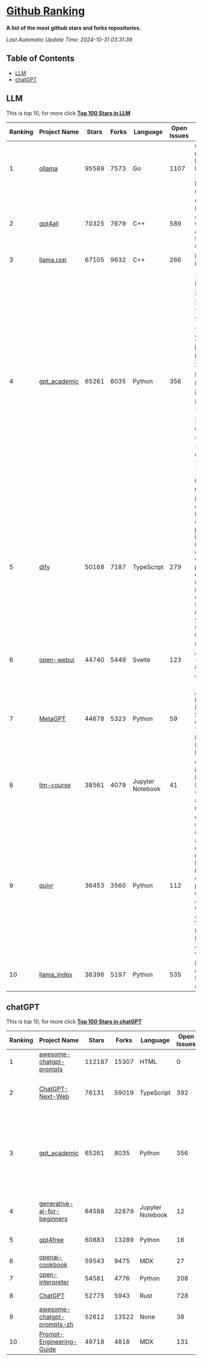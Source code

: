 [Github Ranking](./README.md)
==========

**A list of the most github stars and forks repositories.**

*Last Automatic Update Time: 2024-10-31 03:31:39*

## Table of Contents
 * [LLM](#LLM)
 * [chatGPT](#chatGPT)

## LLM

This is top 10, for more click **[Top 100 Stars in LLM](Top100/LLM.md)**

| Ranking | Project Name | Stars | Forks | Language | Open Issues | Description | Last Commit |
| ------- | ------------ | ----- | ----- | -------- | ----------- | ----------- | ----------- |
| 1 | [ollama](https://github.com/ollama/ollama) | 95589 | 7573 | Go | 1107 | Get up and running with Llama 3.2, Mistral, Gemma 2, and other large language models. | 2024-10-31T00:21:16Z |
| 2 | [gpt4all](https://github.com/nomic-ai/gpt4all) | 70325 | 7679 | C++ | 589 | GPT4All: Run Local LLMs on Any Device. Open-source and available for commercial use. | 2024-10-30T23:29:29Z |
| 3 | [llama.cpp](https://github.com/ggerganov/llama.cpp) | 67105 | 9632 | C++ | 266 | LLM inference in C/C++ | 2024-10-30T22:30:36Z |
| 4 | [gpt_academic](https://github.com/binary-husky/gpt_academic) | 65261 | 8035 | Python | 356 | 为GPT/GLM等LLM大语言模型提供实用化交互接口，特别优化论文阅读/润色/写作体验，模块化设计，支持自定义快捷按钮&函数插件，支持Python和C++等项目剖析&自译解功能，PDF/LaTex论文翻译&总结功能，支持并行问询多种LLM模型，支持chatglm3等本地模型。接入通义千问, deepseekcoder, 讯飞星火, 文心一言, llama2, rwkv, claude2, moss等。 | 2024-10-30T13:42:23Z |
| 5 | [dify](https://github.com/langgenius/dify) | 50168 | 7187 | TypeScript | 279 | Dify is an open-source LLM app development platform. Dify's intuitive interface combines AI workflow, RAG pipeline, agent capabilities, model management, observability features and more, letting you quickly go from prototype to production. | 2024-10-31T03:28:56Z |
| 6 | [open-webui](https://github.com/open-webui/open-webui) | 44740 | 5449 | Svelte | 123 | User-friendly AI Interface (Supports Ollama, OpenAI API, ...) | 2024-10-30T23:13:42Z |
| 7 | [MetaGPT](https://github.com/geekan/MetaGPT) | 44678 | 5323 | Python | 59 | 🌟 The Multi-Agent Framework: First AI Software Company, Towards Natural Language Programming | 2024-10-31T00:28:36Z |
| 8 | [llm-course](https://github.com/mlabonne/llm-course) | 38561 | 4079 | Jupyter Notebook | 41 | Course to get into Large Language Models (LLMs) with roadmaps and Colab notebooks. | 2024-07-28T22:17:43Z |
| 9 | [quivr](https://github.com/QuivrHQ/quivr) | 36453 | 3560 | Python | 112 | Opiniated RAG for integrating GenAI in your apps 🧠   Focus on your product rather than the RAG. Easy integration in existing products with customisation!  Any LLM: GPT4, Groq, Llama. Any Vectorstore: PGVector, Faiss. Any Files. Anyway you want.  | 2024-10-30T10:21:07Z |
| 10 | [llama_index](https://github.com/run-llama/llama_index) | 36396 | 5197 | Python | 535 | LlamaIndex is a data framework for your LLM applications | 2024-10-31T01:15:01Z |


## chatGPT

This is top 10, for more click **[Top 100 Stars in chatGPT](Top100/chatGPT.md)**

| Ranking | Project Name | Stars | Forks | Language | Open Issues | Description | Last Commit |
| ------- | ------------ | ----- | ----- | -------- | ----------- | ----------- | ----------- |
| 1 | [awesome-chatgpt-prompts](https://github.com/f/awesome-chatgpt-prompts) | 112187 | 15307 | HTML | 0 | This repo includes ChatGPT prompt curation to use ChatGPT better. | 2024-09-26T13:36:47Z |
| 2 | [ChatGPT-Next-Web](https://github.com/ChatGPTNextWeb/ChatGPT-Next-Web) | 76131 | 59019 | TypeScript | 392 | A cross-platform ChatGPT/Gemini UI (Web / PWA / Linux / Win / MacOS). 一键拥有你自己的跨平台 ChatGPT/Gemini 应用。 | 2024-10-31T03:19:35Z |
| 3 | [gpt_academic](https://github.com/binary-husky/gpt_academic) | 65261 | 8035 | Python | 356 | 为GPT/GLM等LLM大语言模型提供实用化交互接口，特别优化论文阅读/润色/写作体验，模块化设计，支持自定义快捷按钮&函数插件，支持Python和C++等项目剖析&自译解功能，PDF/LaTex论文翻译&总结功能，支持并行问询多种LLM模型，支持chatglm3等本地模型。接入通义千问, deepseekcoder, 讯飞星火, 文心一言, llama2, rwkv, claude2, moss等。 | 2024-10-30T13:42:23Z |
| 4 | [generative-ai-for-beginners](https://github.com/microsoft/generative-ai-for-beginners) | 64588 | 32879 | Jupyter Notebook | 12 | 21 Lessons, Get Started Building with Generative AI  🔗 https://microsoft.github.io/generative-ai-for-beginners/ | 2024-10-15T11:02:46Z |
| 5 | [gpt4free](https://github.com/xtekky/gpt4free) | 60883 | 13289 | Python | 16 | The official gpt4free repository \| various collection of powerful language models | 2024-10-30T08:59:27Z |
| 6 | [openai-cookbook](https://github.com/openai/openai-cookbook) | 59543 | 9475 | MDX | 27 | Examples and guides for using the OpenAI API | 2024-10-30T21:49:58Z |
| 7 | [open-interpreter](https://github.com/OpenInterpreter/open-interpreter) | 54581 | 4776 | Python | 208 | A natural language interface for computers | 2024-10-28T17:37:19Z |
| 8 | [ChatGPT](https://github.com/lencx/ChatGPT) | 52775 | 5943 | Rust | 728 | 🔮 ChatGPT Desktop Application (Mac, Windows and Linux) | 2024-08-29T17:58:11Z |
| 9 | [awesome-chatgpt-prompts-zh](https://github.com/PlexPt/awesome-chatgpt-prompts-zh) | 52612 | 13522 | None | 38 | ChatGPT 中文调教指南。各种场景使用指南。学习怎么让它听你的话。 | 2024-07-30T11:43:23Z |
| 10 | [Prompt-Engineering-Guide](https://github.com/dair-ai/Prompt-Engineering-Guide) | 49718 | 4818 | MDX | 131 | 🐙 Guides, papers, lecture, notebooks and resources for prompt engineering | 2024-10-28T04:57:30Z |

